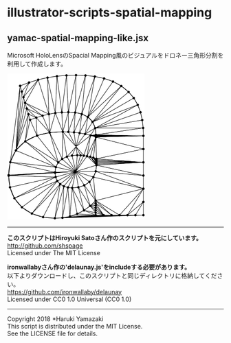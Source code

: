 # illustrator-scripts-spatial-mapping
## yamac-spatial-mapping-like.jsx
Microsoft HoloLensのSpacial Mapping風のビジュアルをドロネー三角形分割を利用して作成します。

<img src="readme-images/result.png" alt="スクリプト実行結果" width="320">

---
**このスクリプトはHiroyuki Satoさん作のスクリプトを元にしています。**  
http://github.com/shspage  
Licensed under The MIT License

**ironwallabyさん作の'delaunay.js'をincludeする必要があります。**   
以下よりダウンロードし、このスクリプトと同じディレクトリに格納してください。  
https://github.com/ironwallaby/delaunay  
Licensed under CC0 1.0 Universal (CC0 1.0)

---
Copyright 2018 *Haruki Yamazaki  
This script is distributed under the MIT License.  
See the LICENSE file for details.
